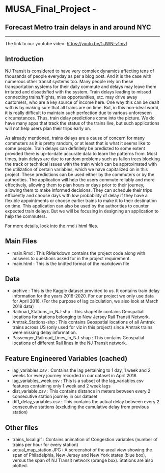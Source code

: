 # MUSA_Final_Project - 
 ## Forecast Metro train delays in and around NYC
 <hr>
  
  The link to our youtube video: https://youtu.be/1iJWN-v1mvI
  
  ## Introduction
  NJ Transit is considered to have very complex dynamics affecting tens of thousands of people everyday as per a blog post. And it is the case with numerous other transit systems too. Many people rely on these transportation systems for their daily commute and delays may leave them irritated and dissatisfied with the system. Train delays leading to missed connecting trains/flights, miss opportunities, etc. may drive away customers, who are a key source of income here. One way this can be dealt with is by making sure that all trains are on time. But, in this non-ideal world, it is really difficult to maintain such perfection due to various unforeseen circumstances. Thus, train delay predictions come into the picture. We do have many apps that track the status of the trains live, but such applications will not help users plan their trips early on.   

  As already mentioned, trains delays are a cause of concern for many commuters as it is pretty random, or at least that is what it seems like to some people. Train delays can definitely be predicted to some extent provided there is up-to-date accurate data to learn the patterns from. Most times, train delays are due to random problems such as fallen trees blocking the track or technical issues with the train which can be approximated with the utilization of certain variables, which we have capitalized on in this project. These predictions can be used either by the commuters or by the authorities. The application will help the users commute reliably and more effectively, allowing them to plan hours or days prior to their journey, allowing them to make informed decisions. They can schedule their trips efficiently and choose days with low probability of delay if they have a flexible appointments or choose earlier trains to make it to their destination on time. This application can also be used by the authorities to counter expected train delays. But we will be focusing in designing an application to help the commuters.
  
 For more details, look into the rmd / html files. 

## Main Files
- main.Rmd : This RMarkdown contains the project code along with answers to questions asked for in the project requirement.
- main.html : This is the knitted format of the markdown file

## Data 
-  archive : This is the Kaggle dataset provided to us. It contains train delay information for the years 2018-2020. For our project we only use data for April 2018. (For the purpose of lag calculation, we also look at March 2018 data)
- Railroad_Stations_in_NJ-shp : This shapefile contains Geospatial locations for stations belonging to New Jersey Rail Transit Network.
- Amtrak_Stations-shp : This contains Geospatial locations of all Amtrak trains across US (only used for viz in this project) since Amtrak trains were missing delay information.
- Passenger_Railroad_Lines_in_NJ-shap : This contains Geospatial locations of different Rail lines in the NJ Transit network. 

## Feature Engineered Variables (cached)
- lag_variables.csv : Contains the lag pertaining to 1 day, 1 week and 2 weeks for every journey recorded in our dataset in April 2018.
- lag_variables_week.csv : This is a subset of the lag_variables.csv features containing only 1 week and 2 week lags
- dist_variable.csv : This contains distance in meters between every 2 consecutive station journey in our dataset
- diff_delay_variables.csv : This contains the actual delay between every 2 consecutive stations (excluding the cumulative delay from previous station)

## Other files
- trains_local.gif : Contains animation of Congestion variables (number of trains per hour for every station)
- actual_map_station.JPG : A screenshot of the areal view showing the span of Philadelphia, New Jersey and New York states (blue box), versus the span of NJ Transit network (orange box). Stations are also plotted.
